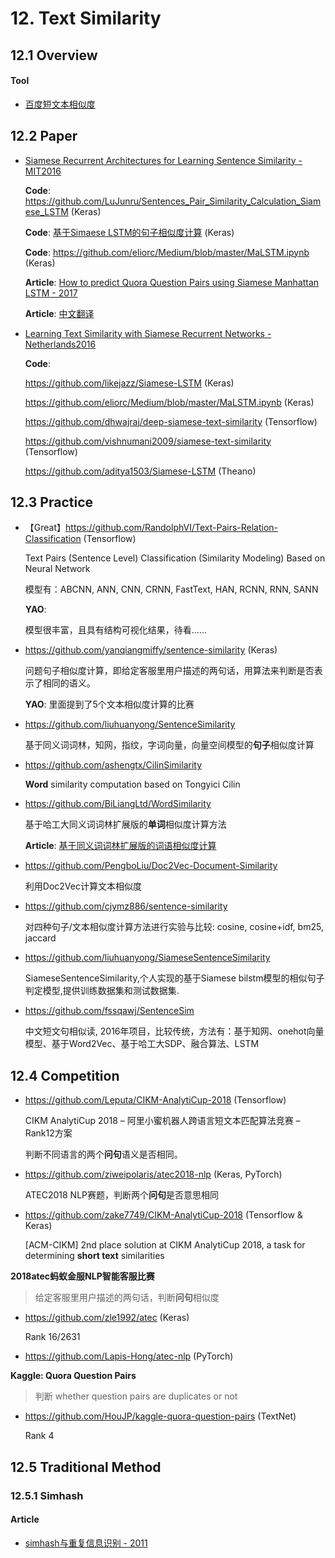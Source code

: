 

# 12. Text Similarity

## 12.1 Overview

#### Tool

- [百度短文本相似度](http://ai.baidu.com/tech/nlp/simnet)


## 12.2 Paper

- [Siamese Recurrent Architectures for Learning Sentence Similarity - MIT2016](https://www.mit.edu/~jonasm/info/MuellerThyagarajan_AAAI16.pdf)

    **Code**: <https://github.com/LuJunru/Sentences_Pair_Similarity_Calculation_Siamese_LSTM> (Keras)

    **Code**: [基于Simaese LSTM的句子相似度计算](https://blog.csdn.net/android_ruben/article/details/78427068) (Keras)

    **Code**: <https://github.com/eliorc/Medium/blob/master/MaLSTM.ipynb> (Keras)

    **Article**: [How to predict Quora Question Pairs using Siamese Manhattan LSTM - 2017](https://medium.com/mlreview/implementing-malstm-on-kaggles-quora-question-pairs-competition-8b31b0b16a07)

    **Article**: [中文翻译](https://www.jianshu.com/p/f3d0d94a4913?utm_campaign)

- [Learning Text Similarity with Siamese Recurrent Networks - Netherlands2016](http://www.aclweb.org/anthology/W16-16)

    **Code**: 
    
    <https://github.com/likejazz/Siamese-LSTM> (Keras)

    <https://github.com/eliorc/Medium/blob/master/MaLSTM.ipynb> (Keras)

    <https://github.com/dhwajraj/deep-siamese-text-similarity> (Tensorflow)

    <https://github.com/vishnumani2009/siamese-text-similarity> (Tensorflow)

    <https://github.com/aditya1503/Siamese-LSTM> (Theano)


## 12.3 Practice

- 【Great】<https://github.com/RandolphVI/Text-Pairs-Relation-Classification> (Tensorflow)

    Text Pairs (Sentence Level) Classification (Similarity Modeling) Based on Neural Network

    模型有：ABCNN, ANN, CNN, CRNN, FastText, HAN, RCNN, RNN, SANN

    **YAO**:

    模型很丰富，且具有结构可视化结果，待看……

- <https://github.com/yanqiangmiffy/sentence-similarity> (Keras)

    问题句子相似度计算，即给定客服里用户描述的两句话，用算法来判断是否表示了相同的语义。

    **YAO**: 里面提到了5个文本相似度计算的比赛

- <https://github.com/liuhuanyong/SentenceSimilarity>

    基于同义词词林，知网，指纹，字词向量，向量空间模型的**句子**相似度计算

- <https://github.com/ashengtx/CilinSimilarity>

    **Word** similarity computation based on Tongyici Cilin

- <https://github.com/BiLiangLtd/WordSimilarity>

    基于哈工大同义词词林扩展版的**单词**相似度计算方法

    **Article**: [基于同义词词林扩展版的词语相似度计算](http://codepub.cn/2015/08/04/Based-on-the-extended-version-of-synonyms-Cilin-word-similarity-computing/)

- <https://github.com/PengboLiu/Doc2Vec-Document-Similarity>

    利用Doc2Vec计算文本相似度

- <https://github.com/cjymz886/sentence-similarity>

    对四种句子/文本相似度计算方法进行实验与比较: cosine, cosine+idf, bm25, jaccard

- <https://github.com/liuhuanyong/SiameseSentenceSimilarity>

    SiameseSentenceSimilarity,个人实现的基于Siamese bilstm模型的相似句子判定模型,提供训练数据集和测试数据集.

- <https://github.com/fssqawj/SentenceSim>

    中文短文句相似读, 2016年项目，比较传统，方法有：基于知网、onehot向量模型、基于Word2Vec、基于哈工大SDP、融合算法、LSTM


## 12.4 Competition

- <https://github.com/Leputa/CIKM-AnalytiCup-2018> (Tensorflow)

    CIKM AnalytiCup 2018 – 阿里小蜜机器人跨语言短文本匹配算法竞赛 – Rank12方案

    判断不同语言的两个**问句**语义是否相同。

- <https://github.com/ziweipolaris/atec2018-nlp> (Keras, PyTorch)

    ATEC2018 NLP赛题，判断两个**问句**是否意思相同

- <https://github.com/zake7749/CIKM-AnalytiCup-2018> (Tensorflow & Keras)

    [ACM-CIKM] 2nd place solution at CIKM AnalytiCup 2018, a task for determining **short text** similarities


**2018atec蚂蚁金服NLP智能客服比赛**

> 给定客服里用户描述的两句话，判断**问句**相似度

- <https://github.com/zle1992/atec> (Keras)

    Rank 16/2631

- <https://github.com/Lapis-Hong/atec-nlp> (PyTorch)


**Kaggle: Quora Question Pairs**

> 判断 whether question pairs are duplicates or not

- <https://github.com/HouJP/kaggle-quora-question-pairs> (TextNet)

    Rank 4


## 12.5 Traditional Method

### 12.5.1 Simhash

#### Article

- [simhash与重复信息识别 - 2011](https://grunt1223.iteye.com/blog/964564simhash与重复信息识别)